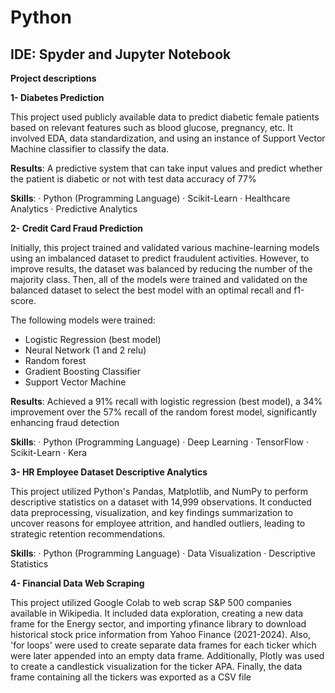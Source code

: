 # Python

## IDE: Spyder and Jupyter Notebook

**Project descriptions**

**1- Diabetes Prediction**

This project used publicly available data to predict diabetic female patients based on relevant features such as blood glucose, pregnancy, etc. It involved EDA, data standardization, and using an instance of Support Vector Machine classifier to classify the data. 

**Results**: A predictive system that can take input values and predict whether the patient is diabetic or not with test data accuracy of 77% 

**Skills**: · Python (Programming Language) · Scikit-Learn · Healthcare Analytics · Predictive Analytics



**2- Credit Card Fraud Prediction**

Initially, this project trained and validated various machine-learning models using an imbalanced dataset to predict fraudulent activities. However, to improve results, the dataset was balanced by reducing the number of the majority class. Then, all of the models were trained and validated on the balanced dataset to select the best model with an optimal recall and f1-score. 

The following models were trained: 

- Logistic Regression (best model)
- Neural Network (1 and 2 relu)
- Random forest
- Gradient Boosting Classifier 
- Support Vector Machine

**Results**: Achieved a 91% recall with logistic regression (best model), a 34% improvement over the 57% recall of the random forest model, significantly enhancing fraud detection
  
**Skills**: · Python (Programming Language) · Deep Learning · TensorFlow · Scikit-Learn · Kera

**3- HR Employee Dataset Descriptive Analytics**

This project utilized Python's Pandas, Matplotlib, and NumPy to perform descriptive statistics on a dataset with 14,999 observations. It conducted data preprocessing, visualization, and key findings summarization to uncover reasons for employee attrition, and handled outliers, leading to strategic retention recommendations.

**Skills**: · Python (Programming Language) · Data Visualization · Descriptive Statistics 

**4- Financial Data Web Scraping**

This project utilized Google Colab to web scrap S&P 500 companies available in Wikipedia. It included data exploration, creating a new data frame for the Energy sector, and importing yfinance library to download historical stock price information from Yahoo Finance (2021-2024). Also, 'for loops' were used to create separate data frames for each ticker which were later appended into an empty data frame. Additionally, Plotly was used to create a candlestick visualization for the ticker APA. Finally, the data frame containing all the tickers was exported as a CSV file





